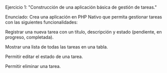 Ejercicio 1:
"Construcción de una aplicación básica de gestión de tareas."

Enunciado: Crea una aplicación en PHP Nativo que permita gestionar tareas con las siguientes 
funcionalidades:

Registrar una nueva tarea con un título, descripción 
y estado (pendiente, en progreso, completada).

Mostrar una lista de todas las tareas en una tabla.

Permitir editar el estado de una tarea.

Permitir eliminar una tarea.